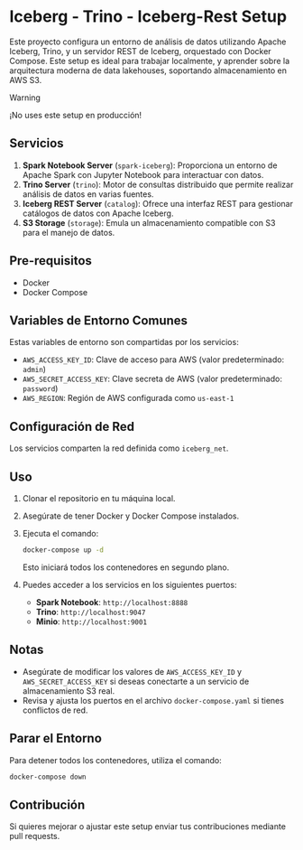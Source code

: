 # Iceberg - Trino - Iceberg-Rest Setup

Este proyecto configura un entorno de análisis de datos utilizando Apache Iceberg, Trino, y un servidor REST de Iceberg, orquestado con Docker Compose. Este setup es ideal para trabajar localmente, y aprender sobre la arquitectura moderna de data lakehouses, soportando almacenamiento en AWS S3.

>[!WARNING]  
> ¡No uses este setup en producción!

## Servicios

1. **Spark Notebook Server** (`spark-iceberg`): Proporciona un entorno de Apache Spark con Jupyter Notebook para interactuar con datos.
2. **Trino Server** (`trino`): Motor de consultas distribuido que permite realizar análisis de datos en varias fuentes.
3. **Iceberg REST Server** (`catalog`): Ofrece una interfaz REST para gestionar catálogos de datos con Apache Iceberg.
4. **S3 Storage** (`storage`): Emula un almacenamiento compatible con S3 para el manejo de datos.

## Pre-requisitos

- Docker
- Docker Compose

## Variables de Entorno Comunes

Estas variables de entorno son compartidas por los servicios:
- `AWS_ACCESS_KEY_ID`: Clave de acceso para AWS (valor predeterminado: `admin`)
- `AWS_SECRET_ACCESS_KEY`: Clave secreta de AWS (valor predeterminado: `password`)
- `AWS_REGION`: Región de AWS configurada como `us-east-1`

## Configuración de Red

Los servicios comparten la red definida como `iceberg_net`.

## Uso

1. Clonar el repositorio en tu máquina local.
2. Asegúrate de tener Docker y Docker Compose instalados.
3. Ejecuta el comando:

    ```bash
    docker-compose up -d
    ```

   Esto iniciará todos los contenedores en segundo plano.

4. Puedes acceder a los servicios en los siguientes puertos:
   - **Spark Notebook**: `http://localhost:8888`
   - **Trino**: `http://localhost:9047`
   - **Minio**: `http://localhost:9001`

## Notas

- Asegúrate de modificar los valores de `AWS_ACCESS_KEY_ID` y `AWS_SECRET_ACCESS_KEY` si deseas conectarte a un servicio de almacenamiento S3 real.
- Revisa y ajusta los puertos en el archivo `docker-compose.yaml` si tienes conflictos de red.

## Parar el Entorno

Para detener todos los contenedores, utiliza el comando:

```bash
docker-compose down
```

## Contribución
Si quieres mejorar o ajustar este setup enviar tus contribuciones mediante pull requests.


